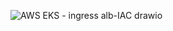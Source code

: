![AWS EKS - ingress alb-IAC drawio](https://github.com/adkharat/asg_application/assets/55040296/b76c0d2b-ba8e-42f6-a655-f421a2e8c241)
